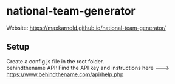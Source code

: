# national-team-generator

Website: https://maxkarnold.github.io/national-team-generator/

## Setup
Create a config.js file in the root folder.
<br>
behindthename API: Find the API key and instructions here ---> https://www.behindthename.com/api/help.php
